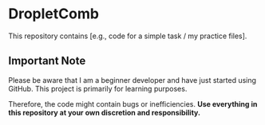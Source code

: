 # DropletComb

This repository contains [e.g., code for a simple task / my practice files].

## Important Note

Please be aware that I am a beginner developer and have just started using GitHub. This project is primarily for learning purposes.

Therefore, the code might contain bugs or inefficiencies. **Use everything in this repository at your own discretion and responsibility.**

